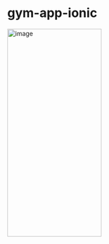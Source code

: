 # gym-app-ionic

<img width="214" height="470" alt="image" src="https://github.com/user-attachments/assets/2eb9467e-608e-4cc1-b0a3-7e4c93030c54" />
